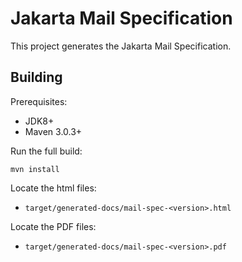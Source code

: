 Jakarta Mail Specification
============================

This project generates the Jakarta Mail Specification.

Building
--------

Prerequisites:

* JDK8+
* Maven 3.0.3+

Run the full build:

`mvn install`

Locate the html files:
- `target/generated-docs/mail-spec-<version>.html`

Locate the PDF files:
- `target/generated-docs/mail-spec-<version>.pdf`
